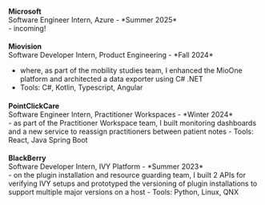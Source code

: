 <style>
    h4 {
        margin-bottom: 0px;
    }

    .exp {
    }

</style>

<div className="exp">
<h4>Microsoft</h4>
<div>Software Engineer Intern, Azure - *Summer 2025*</div>
- incoming!
</div>

<div classNme="exp">
<h4>Miovision</h4>
<div>Software Developer Intern, Product Engineering - *Fall 2024*</div>
<ul>
    <li>where, as part of the mobility studies team, I enhanced the MioOne platform and architected a data exporter using C# .NET</li>
    <li>Tools: C#, Kotlin, Typescript, Angular</li>
</ul>
</div>

<div classNme="exp">
<h4>PointClickCare</h4>
<div>Software Engineer Intern, Practitioner Workspaces - *Winter 2024*</div>
- as part of the Practitioner Workspace team, I built monitoring dashboards and a new service to reassign practitioners between patient notes
- Tools: React, Java Spring Boot
</div>

<div classNme="exp">
<h4>BlackBerry</h4>
<div>Software Developer Intern, IVY Platform - *Summer 2023*</div>
- on the plugin installation and resource guarding team, I built 2 APIs for verifying IVY setups and prototyped the versioning of plugin installations to support multiple major versions on a host
- Tools: Python, Linux, QNX
</div>